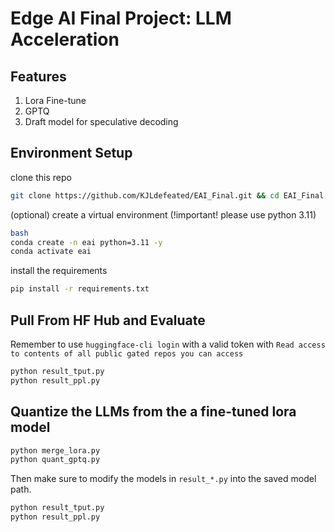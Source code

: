 # Edge AI Final Project: LLM Acceleration

## Features
1. Lora Fine-tune
2. GPTQ
3. Draft model for speculative decoding

## Environment Setup
clone this repo
```bash
git clone https://github.com/KJLdefeated/EAI_Final.git && cd EAI_Final
```
(optional) create a virtual environment (!important! please use python 3.11)
```bash
bash
conda create -n eai python=3.11 -y
conda activate eai
```
install the requirements
```bash
pip install -r requirements.txt
```

## Pull From HF Hub and Evaluate
Remember to use `huggingface-cli login` with a valid token with `Read access to contents of all public gated repos you can access`

```bash
python result_tput.py
python result_ppl.py
```

## Quantize the LLMs from the a fine-tuned lora model
```bash
python merge_lora.py
python quant_gptq.py
```
Then make sure to modify the models in `result_*.py` into the saved model path.
```bash
python result_tput.py
python result_ppl.py
```
